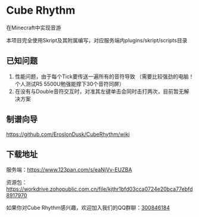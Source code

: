 # Cube Rhythm
在Minecraft中实现音游

本项目完全使用Skript及其附属编写，对应服务端内plugins/skript/scripts目录

## 已知问题
1. 性能问题，由于每个Tick要传送一遍所有的音符导致
   （需要比较强劲的电脑！个人测试R5 5500U勉强能撑下30个音符同屏）
2. 在没有与Double音符交互时，对准其左键单击会同时击打两次，目前暂无解决方案

## 制谱向导
https://github.com/EroslonDusk/CubeRhythm/wiki

## 下载地址
服务端：https://www.123pan.com/s/eaNjVv-EUZBA

资源包：https://workdrive.zohopublic.com.cn/file/kjthr1bfd03cca0724e20bca77ebfd8917970

如果你对Cube Rhythm感兴趣，欢迎加入我们的QQ群聊：[300846184](http://qm.qq.com/cgi-bin/qm/qr?_wv=1027&k=SgCNDOGEwRfCo1iKtLBknSuKhanpQmLZ&authKey=G7trk03ZTQeU7%2FDH6Ph89M%2FG5vrvkrSxO%2BtdFKwlmSeJOwlb4TjihMTWVtdoyqxI&noverify=0&group_code=300846184)
